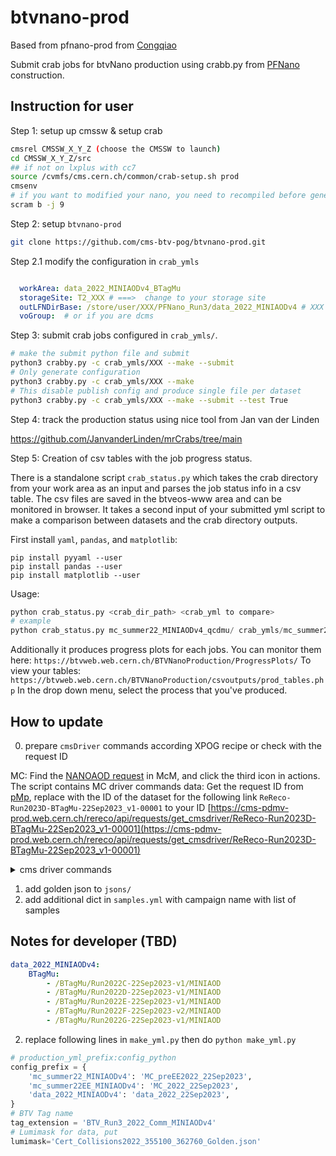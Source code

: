 # btvnano-prod

Based from pfnano-prod from [Congqiao](colizz/pfnano-prod)

Submit crab jobs for btvNano production using crabb.py from [PFNano](https://github.com/cms-jet/PFNano) construction. 




## Instruction for user 
Step 1: setup up cmssw & setup crab

```bash
cmsrel CMSSW_X_Y_Z (choose the CMSSW to launch)
cd CMSSW_X_Y_Z/src
## if not on lxplus with cc7
source /cvmfs/cms.cern.ch/common/crab-setup.sh prod 
cmsenv
# if you want to modified your nano, you need to recompiled before generation
scram b -j 9
```

Step 2: setup `btvnano-prod` 

```bash
git clone https://github.com/cms-btv-pog/btvnano-prod.git 
```

Step 2.1 modify the configuration in `crab_ymls`



```yaml

  workArea: data_2022_MINIAODv4_BTagMu
  storageSite: T2_XXX # ===>  change to your storage site
  outLFNDirBase: /store/user/XXX/PFNano_Run3/data_2022_MINIAODv4 # XXX to be user name
  voGroup:  # or if you are dcms
```

Step 3: submit crab jobs configured in `crab_ymls/`.

```bash
# make the submit python file and submit
python3 crabby.py -c crab_ymls/XXX --make --submit 
# Only generate configuration
python3 crabby.py -c crab_ymls/XXX --make 
# This disable publish config and produce single file per dataset
python3 crabby.py -c crab_ymls/XXX --make --submit --test True
```

Step 4: track the production status using nice tool from Jan van der Linden

https://github.com/JanvanderLinden/mrCrabs/tree/main


Step 5: Creation of csv tables with the job progress status.

There is a standalone script ```crab_status.py``` which takes the crab directory from your work area as an input and parses the job status info in a csv table. The csv files are saved in the btveos-www area and can be monitored in browser. It takes a second input of your submitted yml script to make a comparison between datasets and the crab directory outputs. 

First install `yaml`, `pandas`, and `matplotlib`:
```
pip install pyyaml --user
pip install pandas --user
pip install matplotlib --user
```

Usage:
```python
python crab_status.py <crab_dir_path> <crab_yml to compare>
# example
python crab_status.py mc_summer22_MINIAODv4_qcdmu/ crab_ymls/mc_summer22_MINIAODv4_qcdmu.yml 
```

Additionally it produces progress plots for each jobs. You can monitor them here:
```https://btvweb.web.cern.ch/BTVNanoProduction/ProgressPlots/```
To view your tables:
```https://btvweb.web.cern.ch/BTVNanoProduction/csvoutputs/prod_tables.php```
In the drop down menu, select the process that you've produced.


## How to update

0. prepare `cmsDriver` commands according XPOG recipe or check with the request ID

MC: Find the [NANOAOD request](https://cms-pdmv-prod.web.cern.ch/mcm/requests?prepid=BTV-Run3Summer23BPixNanoAODv12-00001&page=0&shown=127) in McM, and click the third icon in actions. The script contains MC driver commands
data: Get the request ID from [pMp](https://cms-pdmv-prod.web.cern.ch/pmp/historical?r=27Jun2023&showDoneRequestsList=true), replace with the ID of the dataset for the following link `ReReco-Run2023D-BTagMu-22Sep2023_v1-00001` to your ID [https://cms-pdmv-prod.web.cern.ch/rereco/api/requests/get_cmsdriver/ReReco-Run2023D-BTagMu-22Sep2023_v1-00001](https://cms-pdmv-prod.web.cern.ch/rereco/api/requests/get_cmsdriver/ReReco-Run2023D-BTagMu-22Sep2023_v1-00001)

<details><summary>cms driver commands</summary>
<p>

  ### data 2022 NanoV12
  ```
  cmsDriver.py data_2022_22Sep2023 --conditions 130X_dataRun3_v2 --datatier NANOAOD --era Run3,run3_miniAOD_12X --eventcontent NANOAOD --filein /store/data/Run2022C/BTagMu/MINIAOD/22Sep2023-v1/40000/fc8f31f6-4bf7-4b51-8f6d-ef0833c1e383.root --fileout file:data_defaultAK4.root --nThreads 4 --number -1 --scenario pp --step NANO --data --customise PhysicsTools/NanoAOD/custom_btv_cff.PrepBTVCustomNanoAOD_DATA --customise_commands="process.add_(cms.Service('InitRootHandlers', EnableIMT = cms.untracked.bool(False)));process.MessageLogger.cerr.FwkReport.reportEvery=1000;process.NANOAODoutput.fakeNameForCrab = cms.untracked.bool(True)" --no_exec
  ```
  ### MC 2022 NanoV12- preEE
  ```
  cmsDriver.py MC_preEE2022_22Sep2023 --eventcontent NANOAODSIM --customise Configuration/DataProcessing/Utils.addMonitoring --datatier NANOAODSIM --fileout file:MC_defaultAK4_preEE.root --conditions 130X_mcRun3_2022_realistic_v5 --step NANO --scenario pp --filein /store/mc/Run3Summer22MiniAODv4/QCD_PT-15to20_MuEnrichedPt5_TuneCP5_13p6TeV_pythia8/MINIAODSIM/130X_mcRun3_2022_realistic_v5-v2/2520000/056b90db-c5cf-4f5f-a4cb-1c69bf4e65b5.root --era Run3  --mc -n -1 --customise PhysicsTools/NanoAOD/custom_btv_cff.PrepBTVCustomNanoAOD_MC  --nThreads 4  --customise_commands="process.add_(cms.Service('InitRootHandlers', EnableIMT = cms.untracked.bool(False)));process.MessageLogger.cerr.FwkReport.reportEvery=1000;process.NANOAODSIMoutput.fakeNameForCrab = cms.untracked.bool(True)"  --no_exec
```
  ### MC 2022 NanoV12 -postEE
  ```
  cmsDriver.py MC_2022_22Sep2023 --eventcontent NANOAODSIM --customise Configuration/DataProcessing/Utils.addMonitoring --datatier NANOAODSIM --fileout file:MC_defaultAK4.root --conditions 130X_mcRun3_2022_realistic_postEE_v6 --step NANO --scenario pp --filein /store/mc/Run3Summer22EEMiniAODv4/QCD_PT-15to20_MuEnrichedPt5_TuneCP5_13p6TeV_pythia8/MINIAODSIM/130X_mcRun3_2022_realistic_postEE_v6-v2/2520000/177762d0-23ed-436f-aa0d-a20c33e33dc3.root --era Run3  --mc -n -1 --customise PhysicsTools/NanoAOD/custom_btv_cff.PrepBTVCustomNanoAOD_MC  --nThreads 4  --customise_commands="process.add_(cms.Service('InitRootHandlers', EnableIMT = cms.untracked.bool(False)));process.MessageLogger.cerr.FwkReport.reportEvery=1000;process.NANOAODSIMoutput.fakeNameForCrab = cms.untracked.bool(True)"  --no_exec
```
  ### data 2023 NanoV12
  ```
  cmsDriver.py data_2023_22Sep2023 --conditions 130X_dataRun3_Prompt_v1 --datatier NANOAOD --era Run3 --eventcontent NANOAOD --filein /store/data/Run2023C/BTagMu/MINIAOD/22Sep2023_v2-v1/2540000/0a4d9d3c-566d-48f2-886d-fbd4d5d513cf.root --fileout file:data_defaultAK4_2023.root --nThreads 2 --no_exec --number -1  --scenario pp --step NANO --data  --customise "PhysicsTools/NanoAOD/custom_btv_cff.PrepBTVCustomNanoAOD_DATA"
```

  ### MC 2023 NanoV12 - preBPix 
  ```
cmsDriver.py MC_Summer23 --eventcontent NANOAODSIM --customise Configuration/DataProcessing/Utils.addMonitoring --datatier NANOAODSIM --fileout file:MC_defaultAK4_2023.root --conditions 130X_mcRun3_2023_realistic_v14 --step NANO --scenario  pp --era Run3_2023 --mc -n -1   --filein /store/mc/Run3Summer23BPixMiniAODv4/DYTo2L_MLL-4to50_TuneCP5_13p6TeV_pythia8/MINIAODSIM/130X_mcRun3_2023_realistic_postBPix_v2-v1/60000/661a9e9a-e693-4216-9ea1-8d03793951ab.root  --customise PhysicsTools/NanoAOD/custom_btv_cff.PrepBTVCustomNanoAOD_MC  --nThreads 4  --customise_commands="process.add_(cms.Service('InitRootHandlers', EnableIMT = cms.untracked.bool(False)));process.MessageLogger.cerr.FwkReport.reportEvery=1000;process.NANOAODSIMoutput.fakeNameForCrab = cms.untracked.bool(True)"  --no_exec
```
  ### MC 2023 NanoV12 -postBPix 
  ```
  cmsDriver.py MC_Summer23_postBPix --eventcontent NANOAODSIM --customise Configuration/DataProcessing/Utils.addMonitoring --datatier NANOAODSIM --fileout file:MC_defaultAK4_2023_postBpix.root --conditions 130X_mcRun3_2023_realistic_postBPix_v2 --step NANO --scenario pp --filein /store/mc/Run3Summer23BPixMiniAODv4/DYTo2L_MLL-4to50_TuneCP5_13p6TeV_pythia8/MINIAODSIM/130X_mcRun3_2023_realistic_postBPix_v2-v1/60000/661a9e9a-e693-4216-9ea1-8d03793951ab.root --era Run3_2023 --no_exec --mc -n -1 --customise PhysicsTools/NanoAOD/custom_btv_cff.PrepBTVCustomNanoAOD_MC  --nThreads 4  --customise_commands="process.add_(cms.Service('InitRootHandlers', EnableIMT = cms.untracked.bool(False)));process.MessageLogger.cerr.FwkReport.reportEvery=1000;process.NANOAODSIMoutput.fakeNameForCrab = cms.untracked.bool(True)"  --no_exec
  ```

</p>
</details>

1. add golden json to `jsons/`
2. add additional dict in `samples.yml` with campaign name with list of samples


## Notes for developer (TBD)

```yaml
data_2022_MINIAODv4: 
    BTagMu: 
        - /BTagMu/Run2022C-22Sep2023-v1/MINIAOD
        - /BTagMu/Run2022D-22Sep2023-v1/MINIAOD
        - /BTagMu/Run2022E-22Sep2023-v1/MINIAOD
        - /BTagMu/Run2022F-22Sep2023-v2/MINIAOD
        - /BTagMu/Run2022G-22Sep2023-v1/MINIAOD
```

2. replace following lines in `make_yml.py` then do `python make_yml.py`

```python
# production_yml_prefix:config_python
config_prefix = {
    'mc_summer22_MINIAODv4': 'MC_preEE2022_22Sep2023',
    'mc_summer22EE_MINIAODv4': 'MC_2022_22Sep2023',
    'data_2022_MINIAODv4': 'data_2022_22Sep2023',
}
# BTV Tag name
tag_extension = 'BTV_Run3_2022_Comm_MINIAODv4'  
# Lumimask for data, put 
lumimask='Cert_Collisions2022_355100_362760_Golden.json'
```

